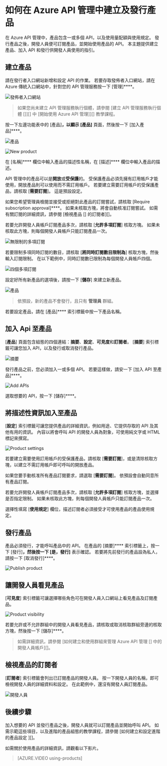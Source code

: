 <properties 
    pageTitle="如何在 Azure API 管理中建立及發行產品" 
    description="了解如何在 Azure API 管理中建立及發行產品。" 
    services="api-management" 
    documentationCenter="" 
    authors="steved0x" 
    manager="dwrede" 
    editor=""/>

<tags 
    ms.service="api-management" 
    ms.workload="mobile" 
    ms.tgt_pltfrm="na" 
    ms.devlang="na" 
    ms.topic="article" 
    ms.date="12/07/2015" 
    ms.author="sdanie"/>


# 如何在 Azure API 管理中建立及發行產品

在 Azure API 管理中，產品包含一或多個 API，以及使用量配額與使用規定。 發行產品之後，開發人員便可訂閱產品，並開始使用產品的 API。 本主題提供建立產品、加入 API 和發行供開發人員使用的指引。

## <a name="create-product"> </a>建立產品

請在發行者入口網站新增和設定 API 的作業。 若要存取發佈者入口網站，請在 Azure 傳統入口網站中，針對您的 API 管理服務按一下 [管理]****。

![發佈者入口網站][api-management-management-console]

>如果您尚未建立 API 管理服務執行個體，請參閱 [建立 API 管理服務執行個體 []][] 中 [開始使用 Azure API 管理]][] 教學課程。

按一下左邊功能表中的 [產品]****，以顯示 [產品]**** 頁面，然後按一下 [加入產品]****。

![產品][api-management-products]

![New product][api-management-add-new-product]

在 [名稱]**** 欄位中輸入產品的描述性名稱，在 [描述]**** 欄位中輸入產品的描述。

API 管理中的產品可以是**開放**或**受保護**的。 受保護產品必須先擁有訂用帳戶才能使用，開放產品則可以使用而不需訂用帳戶。 若要建立需要訂用帳戶的受保護產品，請核取 [**需要訂閱**]。 這是預設設定。

如果您希望管理員檢閱並接受或拒絕對此產品的訂閱嘗試，請核取 [Require subscription approval]****。 如果未核取方塊，將會自動核准訂閱嘗試。 如需有關訂閱的詳細資訊，請參閱 [檢視產品 [] 的訂閱者][]。

若要允許開發人員帳戶訂閱產品多次，請核取 [**允許多項訂閱**] 核取方塊。 如果未核取此方塊，則每個開發人員帳戶只能訂閱產品一次。

![無限制的多項訂閱][api-management-unlimited-multiple-subscriptions]

若要限制多項同時訂閱的數目，請核取 [**將同時訂閱數目限制為**] 核取方塊，然後輸入訂閱限制。 在以下範例中，同時訂閱數已限制為每個開發人員帳戶四個。

![四個多項訂閱][api-management-four-multiple-subscriptions]

設定好所有新產品的選項後，請按一下 [**儲存**] 來建立新產品。

![產品][api-management-products-page]

>依預設，新的產品不會發行，且只有  **管理員** 群組。

若要設定產品，請在 [產品]**** 索引標籤中按一下產品名稱。

## <a name="add-apis"> </a>加入 Api 至產品

[**產品**] 頁面包含組態的四個連結：**摘要**、**設定**、**可見度**和**訂閱者**。 [**摘要**] 索引標籤可讓您加入 API，以及發行或取消發行產品。

![摘要][api-management-new-product-summary]

發行產品之前，您必須加入一或多個 API。 若要這樣做，請安一下 [加入 API 至產品]****。

![Add APIs][api-management-add-apis-to-product]

選取想要的 API，按一下 [儲存]****。

## <a name="add-description"> </a>將描述性資訊加入至產品

[**設定**] 索引標籤可讓您提供產品的詳細資訊，例如用途、它提供存取的 API 及其他有用的資訊。 內容以將會呼叫 API 的開發人員為對象，可使用純文字或 HTML 標記來撰寫。

![Product settings][api-management-product-settings]

若要建立需要使用訂用帳戶的受保護產品，請核取 [**需要訂閱**]，或是清除核取方塊，以建立不需訂用帳戶即可呼叫的開放產品。

如果您要手動核准所有產品訂閱要求，請選取 [**需要訂閱**]。 依預設會自動同意所有產品訂閱。

若要允許開發人員帳戶訂閱產品多次，請核取 [**允許多項訂閱**] 核取方塊，並選擇是否指定限制。 如果未核取此方塊，則每個開發人員帳戶只能訂閱產品一次。

選擇性填寫 [**使用規定**] 欄位，描述訂閱者必須接受才可使用產品的產品使用規定。

## <a name="publish-product"> </a>發行產品

產品必須發行，才能呼叫產品中的 API。 在產品的 [摘要]**** 索引標籤上，按一下 [發行]****，然後按一下 [是，發行]**** 表示確認。 若要將先前發行的產品設為私人，請按一下 [取消發行]****。

![Publish product][api-management-publish-product]

## <a name="make-visible"> </a>讓開發人員看見產品

[**可見度**] 索引標籤可讓選擇哪些角色可在開發人員入口網站上看見產品及訂閱產品。

![Product visibility][api-management-product-visiblity]

若要允許或不允許群組中的開發人員看見產品，請核取或取消核取群組旁邊的核取方塊，然後按一下 [儲存]****。

>如需詳細資訊，請參閱 [如何建立和使用群組來管理 Azure API 管理 [] 中的開發人員帳戶][]。

## <a name="view-subscribers"> </a>檢視產品的訂閱者

[**訂閱者**] 索引標籤會列出已訂閱產品的開發人員。 按一下開發人員的名稱，即可檢視開發人員的詳細資料和設定。 在此範例中，還沒有開發人員訂閱產品。

![開發人員][api-management-developer-list]

## <a name="next-steps"> </a>後續步驟

加入想要的 API 並發行產品之後，開發人員就可以訂閱產品並開始呼叫 API。 如需示範這些項目，以及進階的產品組態的教學課程，請參閱 [如何建立和設定進階的產品設定 ][]。

如需關於使用產品的詳細資訊，請觀看以下影片。

> [AZURE.VIDEO using-products]


[create a product]: #create-product 
[add apis to a product]: #add-apis 
[add descriptive information to a product]: #add-description 
[publish a product]: #publish-product 
[make a product visible to developers]: #make-visible 
[view subscribers to a product]: #view-subscribers 
[next steps]: #next-steps 
[api-management-management-console]: ./media/api-management-howto-add-products/api-management-management-console.png 
[api-management-add-product]: ./media/api-management-howto-add-products/api-management-add-product.png 
[api-management-add-new-product]: ./media/api-management-howto-add-products/api-management-add-new-product.png 
[api-management-unlimited-multiple-subscriptions]: ./media/api-management-howto-add-products/api-management-unlimited-multiple-subscriptions.png 
[api-management-four-multiple-subscriptions]: ./media/api-management-howto-add-products/api-management-four-multiple-subscriptions.png 
[api-management-products-page]: ./media/api-management-howto-add-products/api-management-products-page.png 
[api-management-new-product-summary]: ./media/api-management-howto-add-products/api-management-new-product-summary.png 
[api-management-add-apis-to-product]: ./media/api-management-howto-add-products/api-management-add-apis-to-product.png 
[api-management-product-settings]: ./media/api-management-howto-add-products/api-management-product-settings.png 
[api-management-publish-product]: ./media/api-management-howto-add-products/api-management-publish-product.png 
[api-management-product-visiblity]: ./media/api-management-howto-add-products/api-management-product-visibility.png 
[api-management-developer-list]: ./media/api-management-howto-add-products/api-management-developer-list.png 
[api-management-products]: ./media/api-management-howto-add-products/api-management-products.png 
[api-management-]: ./media/api-management-howto-add-products/ 
[api-management-]: ./media/api-management-howto-add-products/ 
[how to add operations to an api]: api-management-howto-add-operations.md 
[how to create and publish a product]: api-management-howto-add-products.md 
[get started with azure api management]: api-management-get-started.md 
[create an api management service instance]: api-management-get-started.md#create-service-instance 
[next steps]: #next-steps 
[how to create and use groups to manage developer accounts in azure api management]: api-management-howto-create-groups.md 
[how create and configure advanced product settings in azure api management]: api-management-howto-product-with-rules.md 

